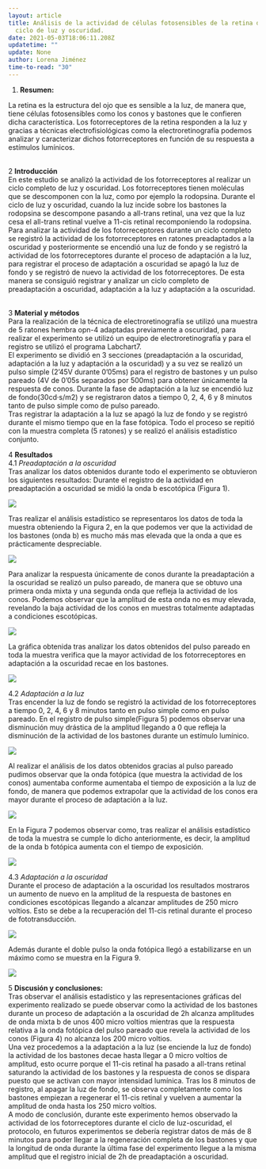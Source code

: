 ```yaml
---
layout: article
title: Análisis de la actividad de células fotosensibles de la retina durante el
  ciclo de luz y oscuridad.
date: 2021-05-03T18:06:11.208Z
updatetime: ""
update: None
author: Lorena Jiménez
time-to-read: "30"
---
```

1) **Resumen:**

La retina es la estructura del ojo que es sensible a la luz, de manera que, tiene células fotosensibles como los conos y bastones que le confieren dicha característica. Los fotorreceptores de la retina responden a la luz y gracias a técnicas electrofisiológicas como la electroretinografía podemos analizar y caracterizar dichos fotorreceptores en función de su respuesta a estímulos lumínicos.

\
2 **Introducción**\
En este estudio se analizó la actividad de los fotorreceptores al realizar un ciclo completo de luz y oscuridad. Los fotorreceptores tienen moléculas que se descomponen con la luz, como por ejemplo la rodopsina. Durante el ciclo de luz y oscuridad, cuando la luz incide sobre los bastones la rodopsina se descompone pasando a all-trans retinal, una vez que la luz cesa el all-trans retinal vuelve a 11-cis retinal recomponiendo la rodopsina.\
Para analizar la actividad de los fotorreceptores durante un ciclo completo se registró la actividad de los fotorreceptores en ratones preadaptados a la oscuridad y posteriormente se encendió una luz de fondo y se registró la actividad de los fotorreceptores durante el proceso de adaptación a la luz, para registrar el proceso de adaptación a oscuridad se apagó la luz de fondo y se registró de nuevo la actividad de los fotorreceptores. De esta manera se consiguió registrar y analizar un ciclo completo de preadaptación a oscuridad, adaptación a la luz y adaptación a la oscuridad.

\
3 **Material y métodos**\
Para la realización de la técnica de electroretinografía se utilizó una muestra de 5 ratones hembra opn-4 adaptadas previamente a oscuridad, para realizar el experimento se utilizó un equipo de electroretinografía y para el registro se utilizó el programa Labchart7.\
El experimento se dividió en 3 secciones (preadaptación a la oscuridad, adaptación a la luz y adaptación a la oscuridad) y a su vez se realizó un pulso simple (2’45V durante 0’05ms) para el registro de bastones y un pulso pareado (4V de 0’05s separados por 500ms) para obtener únicamente la respuesta de conos. Durante la fase de adaptación a la luz se encendió luz de fondo(30cd·s/m2) y se registraron datos a tiempo 0, 2, 4, 6 y 8 minutos tanto de pulso simple como de pulso pareado.\
Tras registrar la adaptación a la luz se apagó la luz de fondo y se registró durante el mismo tiempo que en la fase fotópica. Todo el proceso se repitió con la muestra completa (5 ratones) y se realizó el análisis estadístico conjunto.

4 **Resultados**\
4.1 *Preadaptación a la oscuridad*\
Tras analizar los datos obtenidos durante todo el experimento se obtuvieron los siguientes resultados: Durante el registro de la actividad en preadaptación a oscuridad se midió la onda b escotópica (Figura 1).

![](https://fagolambda-436fc1.ingress-baronn.easywp.com/wp-content/uploads/2021/01/513731FD-810A-4F69-970A-8513DF403B38.jpeg)

Tras realizar el análisis estadístico se representaros los datos de toda la muestra obteniendo la Figura 2, en la que podemos ver que la actividad de los bastones (onda b) es mucho más mas elevada que la onda a que es prácticamente despreciable.

![](https://fagolambda-436fc1.ingress-baronn.easywp.com/wp-content/uploads/2021/01/92DDBB41-216F-4AB8-A1B7-C2B1FDB2A1EA.jpeg)

Para analizar la respuesta únicamente de conos durante la preadaptación a la oscuridad se realizó un pulso pareado, de manera que se obtuvo una primera onda mixta y una segunda onda que refleja la actividad de los conos. Podemos observar que la amplitud de esta onda no es muy elevada, revelando la baja actividad de los conos en muestras totalmente adaptadas a condiciones escotópicas.

![](https://fagolambda-436fc1.ingress-baronn.easywp.com/wp-content/uploads/2021/01/32E8CC6D-8D74-44F5-A27D-E25BE1E33BE2.jpeg)

La gráfica obtenida tras analizar los datos obtenidos del pulso pareado en toda la muestra verifica que la mayor actividad de los fotorreceptores en adaptación a la oscuridad recae en los bastones.

![](https://fagolambda-436fc1.ingress-baronn.easywp.com/wp-content/uploads/2021/01/5C6FCF49-D180-4FE6-ACA7-1749E1893DB1.jpeg)

4.2 *Adaptación a la luz*\
Tras encender la luz de fondo se registró la actividad de los fotorreceptores a tiempo 0, 2, 4, 6 y 8 minutos tanto en pulso simple como en pulso pareado. En el registro de pulso simple(Figura 5) podemos observar una disminución muy drástica de la amplitud llegando a 0 que refleja la disminución de la actividad de los bastones durante un estímulo lumínico.

![](https://fagolambda-436fc1.ingress-baronn.easywp.com/wp-content/uploads/2021/01/3398AC03-CC5B-4DCD-B539-823B6CDDFF4D.jpeg)

Al realizar el análisis de los datos obtenidos gracias al pulso pareado pudimos observar que la onda fotópica (que muestra la actividad de los conos) aumentaba conforme aumentaba el tiempo de exposición a la luz de fondo, de manera que podemos extrapolar que la actividad de los conos era mayor durante el proceso de adaptación a la luz.

![](https://fagolambda-436fc1.ingress-baronn.easywp.com/wp-content/uploads/2021/01/9E30002E-FAF2-4901-80F1-404EED061B0B.jpeg)

En la Figura 7 podemos observar como, tras realizar el análisis estadístico de toda la muestra se cumple lo dicho anteriormente, es decir, la amplitud de la onda b fotópica aumenta con el tiempo de exposición.

![](https://fagolambda-436fc1.ingress-baronn.easywp.com/wp-content/uploads/2021/01/F4C88521-E5C6-4FE6-A40E-F4D26E1A5CA6.jpeg)

4.3 *Adaptación a la oscuridad*\
Durante el proceso de adaptación a la oscuridad los resultados mostraros un aumento de nuevo en la amplitud de la respuesta de bastones en condiciones escotópicas llegando a alcanzar amplitudes de 250 micro voltios. Esto se debe a la recuperación del 11-cis retinal durante el proceso de fototransducción.

![](https://fagolambda-436fc1.ingress-baronn.easywp.com/wp-content/uploads/2021/01/1D1E99F4-BF35-47FE-B080-CD7D9C26E899.jpeg)

Además durante el doble pulso la onda fotópica llegó a estabilizarse en un máximo como se muestra en la Figura 9.

![](https://fagolambda-436fc1.ingress-baronn.easywp.com/wp-content/uploads/2021/01/112CDA4E-2FCA-4B10-BF4E-FE727B0DB16B.jpeg)

5 **Discusión y conclusiones:**\
Tras observar el análisis estadístico y las representaciones gráficas del experimento realizado se puede observar como la actividad de los bastones durante un proceso de adaptación a la oscuridad de 2h alcanza amplitudes de onda mixta b de unos 400 micro voltios mientras que la respuesta relativa a la onda fotópica del pulso pareado que revela la actividad de los conos (Figura 4) no alcanza los 200 micro voltios.\
Una vez procedemos a la adaptación a la luz (se enciende la luz de fondo) la actividad de los bastones decae hasta llegar a 0 micro voltios de amplitud, esto ocurre porque el 11-cis retinal ha pasado a all-trans retinal saturando la actividad de los bastones y la respuesta de conos se dispara puesto que se activan con mayor intensidad lumínica. Tras los 8 minutos de registro, al apagar la luz de fondo, se observa completamente como los bastones empiezan a regenerar el 11-cis retinal y vuelven a aumentar la amplitud de onda hasta los 250 micro voltios.\
A modo de conclusión, durante este experimento hemos observado la actividad de los fotorreceptores durante el ciclo de luz-oscuridad, el protocolo, en futuros experimentos se debería registrar datos de más de 8 minutos para poder llegar a la regeneración completa de los bastones y que la longitud de onda durante la última fase del experimento llegue a la misma amplitud que el registro inicial de 2h de preadaptación a oscuridad.